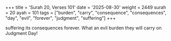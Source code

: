 +++
title = 'Surah 20, Verses 101'
date = '2025-08-30'
weight = 2449
surah = 20
ayah = 101
tags = ["burden", "carry", "consequence", "consequences", "day", "evil", "forever", "judgment", "suffering"]
+++

suffering its consequences forever. What an evil burden they will carry on Judgment Day!